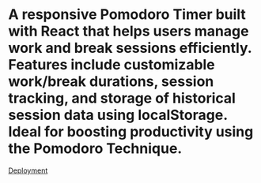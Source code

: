 # A responsive Pomodoro Timer built with React that helps users manage work and break sessions efficiently. Features include customizable work/break durations, session tracking, and storage of historical session data using localStorage. Ideal for boosting productivity using the Pomodoro Technique.

[Deployment](https://pomodoro-timer-eta-ruby.vercel.app/)
